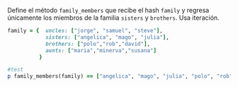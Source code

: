 Define el método `family_members` que recibe el hash `family` y regresa únicamente los miembros de la familia `sisters` y `brothers`. Usa iteración.

```Ruby
family = {  uncles: ["jorge", "samuel", "steve"],
            sisters: ["angelica", "mago", "julia"],
            brothers: ["polo","rob","david"],
            aunts: ["maria","minerva","susana"]
          }

#test
p family_members(family) == ["angelica", "mago", "julia", "polo", "rob", "david"]
```
